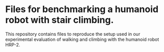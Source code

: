 Files for benchmarking a humanoid robot with stair climbing.
============================================================


This repository contains files to reproduce the setup used in our experimental evaluation
of walking and climbing with the humanoid robot HRP-2.
